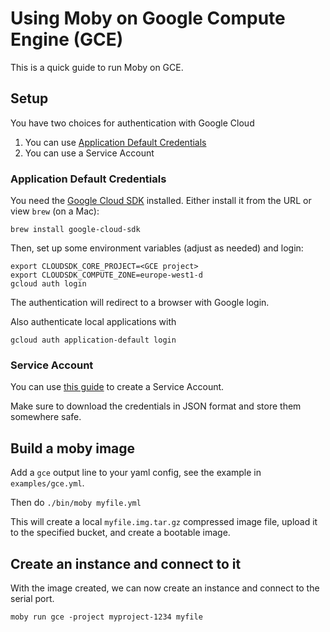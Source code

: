 # Using Moby on Google Compute Engine (GCE)

This is a quick guide to run Moby on GCE.

## Setup

You have two choices for authentication with Google Cloud

1. You can use [Application Default Credentials](https://developers.google.com/identity/protocols/application-default-credentials)
2. You can use a Service Account

### Application Default Credentials

You need the [Google Cloud SDK](https://cloud.google.com/sdk/)
installed.  Either install it from the URL or view `brew` (on a Mac):
```shell
brew install google-cloud-sdk
```

Then, set up some environment variables (adjust as needed) and login:
```shell
export CLOUDSDK_CORE_PROJECT=<GCE project>
export CLOUDSDK_COMPUTE_ZONE=europe-west1-d
gcloud auth login
```

The authentication will redirect to a browser with Google login.

Also authenticate local applications with
```
gcloud auth application-default login
```

### Service Account

You can use [this guide](https://cloud.google.com/compute/docs/access/create-enable-service-accounts-for-instances#createanewserviceaccount)
to create a Service Account.

Make sure to download the credentials in JSON format and store them somewhere safe.

## Build a moby image

Add a `gce` output line to your yaml config, see the example in `examples/gce.yml`.

Then do `./bin/moby myfile.yml`

This will create a local `myfile.img.tar.gz` compressed image file, upload it to the
specified bucket, and create a bootable image.

## Create an instance and connect to it

With the image created, we can now create an instance and connect to
the serial port.

```
moby run gce -project myproject-1234 myfile
```
